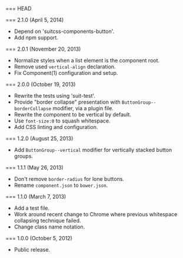 === HEAD

=== 2.1.0 (April 5, 2014)

* Depend on 'suitcss-components-button'.
* Add npm support.

=== 2.0.1 (November 20, 2013)

* Normalize styles when a list element is the component root.
* Remove used `vertical-align` declaration.
* Fix Component(1) configuration and setup.

=== 2.0.0 (October 19, 2013)

* Rewrite the tests using 'suit-test'.
* Provide "border collapse" presentation with `ButtonGroup--borderCollapse` modifier, via a plugin file.
* Rewrite the component to be vertical by default.
* Use `font-size:0` to squash whitespace.
* Add CSS linting and configuration.

=== 1.2.0 (August 25, 2013)

* Add `ButtonGroup--vertical` modifier for vertically stacked button groups.

=== 1.1.1 (May 26, 2013)

* Don't remove `border-radius` for lone buttons.
* Rename `component.json` to `bower.json`.

=== 1.1.0 (March 7, 2013)

* Add a test file.
* Work around recent change to Chrome where previous whitespace collapsing technique failed.
* Change class name notation.

=== 1.0.0 (October 5, 2012)

* Public release.
